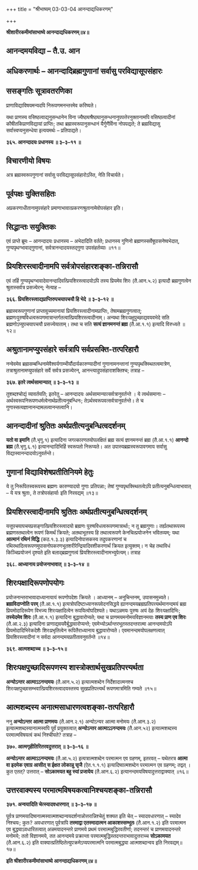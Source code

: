 +++
title = "श्रीभाष्यम् 03-03-04 आनन्दाद्यधिकरणम्"

+++


**श्रीशारीरकमीमांसाभाष्ये आनन्दाद्यधिकरणम्॥४॥**

## आनन्दमयविद्या – तै.उ. आन

## अधिकरणार्थः – आनन्दादिब्रह्मगुणानां सर्वासु परविद्यासूपसंहारः

## ससङ्गतिः सूत्रावतरणिका

प्राणाविद्याविषयमन्यदपि निरूपणमनन्तरमेव करिष्यते।

यथा प्राणस्य वसिष्ठत्वाद्यनुसन्धानेन विना ज्यैष्ठ्यश्रैष्ठ्यानुसन्धनानुपपत्तेरनुक्तानामपि वसिष्ठत्वादीनां कौषीतकिप्राणविद्यायां प्राप्तिः; तथा ब्रह्मस्वरूपानुसन्धानं यैर्गुणैर्विना नोपपद्यते; ते ब्रह्मविद्यासु सर्वास्वप्यनुसन्धेया इत्ययमर्थः – प्रतिपाद्यते।

**३६५. आनन्दादयः प्रधानस्य ॥ ३–३–११ ॥**

## विचारणीयो विषयः

अत्र ब्रह्मस्वरूपगुणानां सर्वासु परविद्यासूपसंहारोऽस्ति, नेति विचार्यते।

## पूर्वपक्षः युक्तिसहितः

अप्रकरणाधीतानामुपसंहारे प्रमाणाभावात्प्रकरणश्रुतानामेवोपसंहार इति।

## सिद्धान्तः सयुक्तिकः

एवं प्राप्ते ब्रूमः – आनन्दादयः प्रधानस्य – अभेदादिति वर्तते; प्रधानस्य गुणिनो ब्रह्मणस्सर्वेषूपासनेष्वभेदात्, गुण्यपृथग्भावाद्गुणानां, सर्वत्रानन्दादयस्तद्गुणा उपसंहर्तव्याः ॥११॥

## प्रियशिरस्त्वादीनामपि सर्वत्रोपसंहारशङ्का-तन्निरासौ

एवं तर्हि गुण्यपृथग्भावादेवानन्दादिवत्प्रियशिरस्त्वादयोऽपि तस्य प्रियमेव शिरः (तै.आन.५.२) इत्यादौ ब्रह्मगुणत्वेन श्रुतास्सर्वत्र प्रसज्येरन्; नेत्याह –

**३६६. प्रियशिरस्त्वाद्यप्राप्तिरुपचयापचयौ हि भेदे ॥ ३–३–१२ ॥**

ब्रह्मस्वरूपगुणानां प्राप्तावुच्यमानायां प्रियशिरस्त्वादीनामप्राप्तिः, तेषामब्रह्मगुणत्वात्; ब्रह्मणःपुरुषविधत्वरूपणमात्रान्तर्गतत्वात्प्रियशिरस्त्वादीनाम्। अन्यथा शिरःपक्षुपुच्छाद्यवयवभेदे सति ब्रह्मणोऽप्युपचयापचयौ प्रसज्येयाताम्। तथा च सति **सत्यं ज्ञानमनन्तं ब्रह्म** (तै.आ.१.१) इत्यादि विरुध्यते ॥१२॥

## अश्रुतानामप्युपसंहारे सर्वत्रापि सर्वप्रसक्ति-तत्परिहारौ

नन्वेवमेव ब्रह्मसम्बन्धिनामेवैश्वर्यगाम्भीर्यौदार्यकारुण्यादीनां गुणानामनन्तानां गुण्यपृथक्स्थितत्वमात्रेण, तत्राश्रुतानामप्युपसंहारे सर्वे सर्वत्र प्रसज्येरन्, आनन्त्यादुपसंहाराशक्तिश्च; तत्राह –

**३६७. इतरे त्वर्थसामान्यात् ॥ ३–३–१३ ॥**

तुशब्दश्चोद्यं व्यावर्तयति; इतरेतु – आनन्दादयः अर्थसामान्यात्सर्वत्रानुवर्तन्ते । ये त्वर्थसमानाः – अर्थस्वरूपनिरूपणधर्मत्वेनार्थप्रतीत्यनुबन्धिनः; तेऽर्थस्वरूपवत्सर्वत्रानुवर्तन्ते। ते च गुणास्सत्यज्ञानानन्दामलत्वानन्तत्वानि।

## आनन्दादीनां श्रुतितः अर्थप्रतीत्यनुबन्धित्वदर्शनम्

 **यतो वा इमानि** (तै.भृगु.१) इत्यादिना जगत्कारणतयोपलक्षितं ब्रह्म सत्यं ज्ञानमनन्तं ब्रह्म (तै.आ.१.१) **आनन्दो ब्रह्म** (तै.भृगु.६.१) इत्यानन्दादिभिर्हि स्वरूपतो निरूप्यते। अत उपास्यब्रह्मस्वरूपावगमाय सर्वासु विद्यास्वानन्दादयोऽनुवर्तन्ते।

## गुणानां विद्याविशेषप्रतीतिनियमे हेतुः

ये तु निरूपितस्वरूपस्य ब्रह्मणः कारुण्यादयो गुणाः प्रतिपन्नाः; तेषां गुण्यपृथक्स्थितत्वेऽपि प्रतीत्यनुबन्धित्वाभावात् – ये यत्र श्रुताः, ते तत्रोपसंहार्याः इति निरवद्यम् ॥१३॥

## प्रियशिरस्त्वादीनामपि श्रुतितः अर्थप्रतीत्यनुबन्धित्वदर्शनम्

यत्तूपचयापचयप्रसङ्गात्प्रियशिरस्त्वादयो ब्रह्मणः पुरुषविधत्वरूपणमात्रार्थाः; न तु ब्रह्मगुणाः। तर्ह्यतथारूपस्य ब्रह्मणस्तथात्वेन रूपणं किमर्थं क्रियते; अतथाभूतस्य हि तथात्वरूपणे केनचित्प्रयोजनेन भवितव्यम्; यथा **आत्मानं रथिनं विद्धि** (कठ.१.३.३) इत्यादिनोपासकस्य तदुपकरणानां च रथिरथादित्वरूपणमुपासनोपकरणभूतशरीरेन्द्रियादिवशीकरणार्थं क्रियत इत्युक्तम्। न चेह तथाविधं किञ्चिप्रयोजनं दृश्यते इति बलाद्ब्रह्मगुणत्वं प्रियशिरस्त्वादीनामभ्युपेत्यम्। तत्राह

**३६८. आध्यानाय प्रयोजनाभावात् ॥ ३–३–१४ ॥**

## शिरःपक्षादिरूपणोपयोगः

प्रयोजनान्तराभावादाध्यानायायं रूपणोपदेशः क्रियते । आध्यानम् – अनुचिन्तनम्, उपासनमुच्यते। **ब्रह्मविदाप्नोति परम्** (तै.आ.१.१) इत्यत्रोपदिष्टाध्यानरूपवेदनसिद्धये ह्यानन्दमयब्रह्मप्रतिपत्त्यर्थमानन्दमयं ब्रह्म प्रियमोदादिरूपेण विभज्य शिरःपक्षादित्वेन रूपयित्वोपदिश्यते। यथाऽन्नमयः पुरुषः अयं देहः शिरःपक्षादिभिः; **तस्येदमेव शिरः** (तै.आ.१.१) इत्यादिना बुद्धावारोप्यते; यथा च प्राणमयमनोमयविज्ञानमयाः **तस्य प्राण एव शिरः** (तै.आ.२.३) इत्यादिना प्राणाद्यवयवैर्बुद्धावारोप्यन्ते; एवमेभ्योऽर्थान्तरभूतस्तदन्तरात्मा आनन्दमयोऽपि प्रियमोदादिभिरेकदेशैः शिरःप्रभृतित्वेन रूपितैराध्यानाय बुद्धावारोप्यते। एवमानन्दमयोपलक्षणत्वात् प्रियशिरस्त्वादीनां न सर्वदा आनन्दमयप्रतीतावनुवर्तन्ते ॥१४॥

**३६९. आत्मशब्दाच्च ॥ ३–३–१५॥**

## शिरःपक्षपुच्छादिरूपणस्य शास्त्रोक्तार्थसुखप्रतिपत्त्यर्थता

**अन्योऽन्तर आत्माऽऽनन्दमयः** (तै.आन.५.२) इत्यात्मशब्देन निर्देशादात्मनश्च शिरःपक्षपुच्छासम्भवात्प्रियशिरस्त्वादयस्तस्य सुखप्रतिपत्त्यर्थं रूपणमात्रमिति गम्यते ॥१५॥

## आत्मशब्दस्य अनात्मसाधारणत्वशङ्का-तत्परिहारौ

ननु **अन्योऽन्तर आत्मा प्राणमयः** (तै.आन.२.१) अन्योऽन्यर आत्मा मनोमयः (तै.आन.३.२) इत्यात्मशब्दस्यानात्मस्वपि पूर्वं प्रयुक्तत्वात्
**अन्योऽन्तर आत्माऽऽनन्दमयः** (तै.आन.५२) इत्यात्मशब्दस्य परमात्मविषयत्वं कथं निश्चीयते? तत्राह –

**३७०. आत्मगृहीतिरितरवदुत्तरात् ॥ ३–३–१६ ॥**

**अन्योऽन्तर आत्माऽऽनन्दमयः** (तै.आ.५.२) इत्यत्रात्मशब्देन परमात्मन एव ग्रहणम्, इतरवत् – यथेतरत्र **आत्मा वा इदमेक एवाग्र आसीत् स ईक्षत लोकान्नु सृजै** (ऐत.१.१.१) इत्यादिष्वात्मशब्देन परमात्मन एव ग्रहणम्; तद्वत् । कुत एतत्? उत्तरात् –
**सोऽकामयत बहु स्यां प्रजायेय** (तै.आन.६.२) इत्यानन्दमयविषयादुत्तराद्वाक्यात् ॥१६॥

## उत्तरवाक्यस्य परमात्मविषयकत्वानिश्चयशङ्का-तन्निरासौ

**३७१. अन्वयादिति चेत्स्यादवधारणात् ॥ ३–३–१७ ॥**

पूर्वत्र प्राणमयादिष्वनात्मस्वात्मशब्दान्वयदर्शनान्नोत्तरान्निश्चेतुं शक्यत इति चेत् – स्यादवधारणात् – स्यादेव निश्चयः; कुतः? अवधारणात् पूर्वत्रापि **तस्माद्वा एतस्मादात्मन आकाशस्सम्भूतः** (तै.आन.१.२) इति परमात्मन एव बुद्ध्याऽवधारितत्वात् अन्नमयादनन्तरे प्राणमये प्रथमं परमात्मबुद्धिरवतीर्णा; तदनन्तरं च प्राणमयादनन्तरे मनोमये; ततो विज्ञानमये, तत आनन्दमये प्रक्रान्ता परमात्मबुद्धिस्तदन्तराभावादुत्तराच्च **सोऽकामयत** (तै.आन.६.२) इति वाक्यात्प्रतिष्ठितेत्युपक्रमेऽप्यपरमात्मनि परमात्मबुद्ध्या आत्मशब्दान्वय इति निरवद्यम्॥१७॥

**इति श्रीशारीरकमीमांसाभाष्ये आनन्दाद्यधिकरणम्॥४॥**


